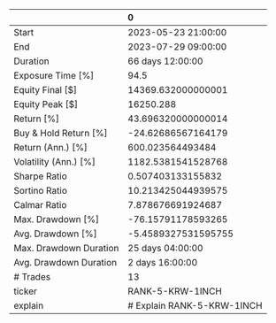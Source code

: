 |                        | 0                          |
|:-----------------------|:---------------------------|
| Start                  | 2023-05-23 21:00:00        |
| End                    | 2023-07-29 09:00:00        |
| Duration               | 66 days 12:00:00           |
| Exposure Time [%]      | 94.5                       |
| Equity Final [$]       | 14369.632000000001         |
| Equity Peak [$]        | 16250.288                  |
| Return [%]             | 43.696320000000014         |
| Buy & Hold Return [%]  | -24.62686567164179         |
| Return (Ann.) [%]      | 600.023564493484           |
| Volatility (Ann.) [%]  | 1182.5381541528768         |
| Sharpe Ratio           | 0.507403133155832          |
| Sortino Ratio          | 10.213425044939575         |
| Calmar Ratio           | 7.878676691924687          |
| Max. Drawdown [%]      | -76.15791178593265         |
| Avg. Drawdown [%]      | -5.4589327531595755        |
| Max. Drawdown Duration | 25 days 04:00:00           |
| Avg. Drawdown Duration | 2 days 16:00:00            |
| # Trades               | 13                         |
| ticker                 | RANK-5-KRW-1INCH           |
| explain                | # Explain RANK-5-KRW-1INCH |